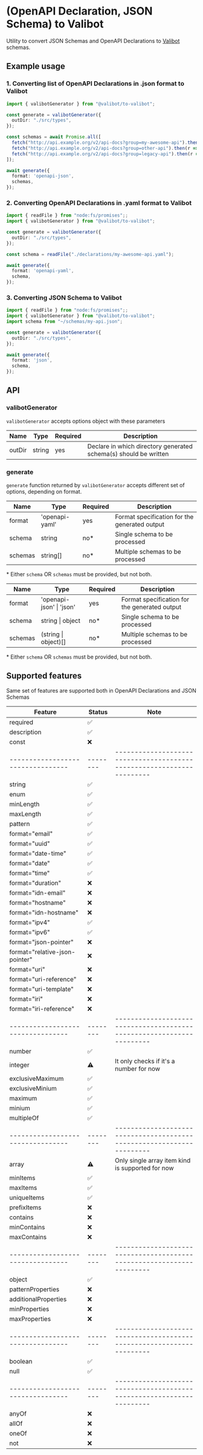 # (OpenAPI Declaration, JSON Schema) to Valibot

Utility to convert JSON Schemas and OpenAPI Declarations to [Valibot](https://valibot.dev) schemas.

## Example usage

### 1. Converting list of OpenAPI Declarations in .json format to Valibot
```ts
import { valibotGenerator } from "@valibot/to-valibot";

const generate = valibotGenerator({
  outDir: "./src/types",
});

const schemas = await Promise.all([
  fetch("http://api.example.org/v2/api-docs?group=my-awesome-api").then(r => r.json()),
  fetch("http://api.example.org/v2/api-docs?group=other-api").then(r => r.json()),
  fetch("http://api.example.org/v2/api-docs?group=legacy-api").then(r => r.json()),
]);

await generate({
  format: 'openapi-json',
  schemas,
});
```

### 2. Converting OpenAPI Declarations in .yaml format to Valibot
```ts
import { readFile } from "node:fs/promises";;
import { valibotGenerator } from "@valibot/to-valibot";

const generate = valibotGenerator({
  outDir: "./src/types",
});

const schema = readFile("./declarations/my-awesome-api.yaml");

await generate({
  format: 'openapi-yaml',
  schema,
});
```

### 3. Converting JSON Schema to Valibot
```ts
import { readFile } from "node:fs/promises";;
import { valibotGenerator } from "@valibot/to-valibot";
import schema from "~/schemas/my-api.json";

const generate = valibotGenerator({
  outDir: "./src/types",
});

await generate({
  format: 'json',
  schema,
});
```

## API

### valibotGenerator

`valibotGenerator` accepts options object with these parameters

| Name    | Type    | Required  | Description                                                       |
| ------- | ------- | --------- | ----------------------------------------------------------------- |
| outDir  | string  | yes       | Declare in which directory generated schema(s) should be written  |

### generate

`generate` function returned by `valibotGenerator` accepts different set of options, depending on format.

| Name     | Type           | Required  | Description                                   |
| -------- | -------------- | --------- | --------------------------------------------- |
| format   | 'openapi-yaml' | yes       | Format specification for the generated output |
| schema   | string         | no*       | Single schema to be processed                 |
| schemas  | string[]       | no*       | Multiple schemas to be processed              |
\* Either `schema` OR `schemas` must be provided, but not both.

| Name     | Type                     | Required  | Description                                   |
| -------- | ------------------------ | --------- | --------------------------------------------- |
| format   | 'openapi-json' \| 'json' | yes       | Format specification for the generated output |
| schema   | string \| object         | no*       | Single schema to be processed                 |
| schemas  | (string \| object)[]     | no*       | Multiple schemas to be processed              |
\* Either `schema` OR `schemas` must be provided, but not both.


## Supported features

Same set of features are supported both in OpenAPI Declarations and JSON Schemas

| Feature                         | Status | Note                                                                |
| ------------------------------- | ------ | ------------------------------------------------------------------- |
| required                        | ✅     |                                                                     |
| description                     | ✅     |                                                                     |
| const                           | ❌     |                                                                     |
|---------------------------------|--------|---------------------------------------------------------------------|
| string                          | ✅     |                                                                     |
| enum                            | ✅     |                                                                     |
| minLength                       | ✅     |                                                                     |
| maxLength                       | ✅     |                                                                     |
| pattern                         | ✅     |                                                                     |
| format="email"                  | ✅     |                                                                     |
| format="uuid"                   | ✅     |                                                                     |
| format="date-time"              | ✅     |                                                                     |
| format="date"                   | ✅     |                                                                     |
| format="time"                   | ✅     |                                                                     |
| format="duration"               | ❌     |                                                                     |
| format="idn-email"              | ❌     |                                                                     |
| format="hostname"               | ❌     |                                                                     |
| format="idn-hostname"           | ❌     |                                                                     |
| format="ipv4"                   | ✅     |                                                                     |
| format="ipv6"                   | ✅     |                                                                     |
| format="json-pointer"           | ❌     |                                                                     |
| format="relative-json-pointer"  | ❌     |                                                                     |
| format="uri"                    | ❌     |                                                                     |
| format="uri-reference"          | ❌     |                                                                     |
| format="uri-template"           | ❌     |                                                                     |
| format="iri"                    | ❌     |                                                                     |
| format="iri-reference"          | ❌     |                                                                     |
|---------------------------------|--------|---------------------------------------------------------------------|
| number                          | ✅     |                                                                     |
| integer                         | ⚠️      | It only checks if it's a number for now                             |
| exclusiveMaximum                | ✅     |                                                                     |
| exclusiveMinium                 | ✅     |                                                                     |
| maximum                         | ✅     |                                                                     |
| minium                          | ✅     |                                                                     |
| multipleOf                      | ✅     |                                                                     |
|---------------------------------|--------|---------------------------------------------------------------------|
| array                           | ⚠️      | Only single array item kind is supported for now                    |
| minItems                        | ✅     |                                                                     |
| maxItems                        | ✅     |                                                                     |
| uniqueItems                     | ✅     |                                                                     |
| prefixItems                     | ❌     |                                                                     |
| contains                        | ❌     |                                                                     |
| minContains                     | ❌     |                                                                     |
| maxContains                     | ❌     |                                                                     |
|---------------------------------|--------|---------------------------------------------------------------------|
| object                          | ✅     |                                                                     |
| patternProperties               | ❌     |                                                                     |
| additionalProperties            | ❌     |                                                                     |
| minProperties                   | ❌     |                                                                     |
| maxProperties                   | ❌     |                                                                     |
|---------------------------------|--------|---------------------------------------------------------------------|
| boolean                         | ✅     |                                                                     |
| null                            | ✅     |                                                                     |
|---------------------------------|--------|---------------------------------------------------------------------|
| anyOf                           | ❌     |                                                                     |
| allOf                           | ❌     |                                                                     |
| oneOf                           | ❌     |                                                                     |
| not                             | ❌     |                                                                     |